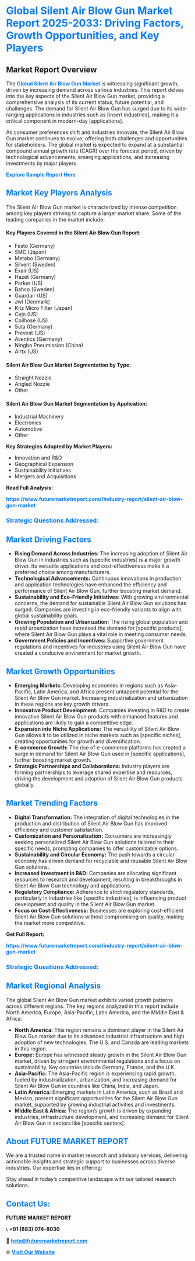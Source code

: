 <h1 style="color: #007BFF;">Global Silent Air Blow Gun Market Report 2025-2033: Driving Factors, Growth Opportunities, and Key Players</h1>

<section id="overview">
<h2>Market Report Overview</h2>
<p>The <a href="https://www.futuremarketreport.com//industry-report/silent-air-blow-gun-market" style="color: #007BFF; text-decoration: none;"><strong>Global Silent Air Blow Gun Market</strong></a> is witnessing significant growth, driven by increasing demand across various industries. This report delves into the key aspects of the Silent Air Blow Gun market, providing a comprehensive analysis of its current status, future potential, and challenges. The demand for Silent Air Blow Gun has surged due to its wide-ranging applications in industries such as [insert industries], making it a critical component in modern-day [applications].</p>
<p>As consumer preferences shift and industries innovate, the Silent Air Blow Gun market continues to evolve, offering both challenges and opportunities for stakeholders. The global market is expected to expand at a substantial compound annual growth rate (CAGR) over the forecast period, driven by technological advancements, emerging applications, and increasing investments by major players.</p>
</section>

<section id="overview">
<p><a href="https://www.futuremarketreport.com//request-sample/reportId=92830" style="color: #007BFF; text-decoration: none;"><strong>Explore Sample Report Here</strong></a></p>
</section>

<section id="key-players">
<h2 style="color: #007BFF;">Market Key Players Analysis</h2>
<p>The Silent Air Blow Gun market is characterized by intense competition among key players striving to capture a larger market share. Some of the leading companies in the market include:</p>
<h4>Key Players Covered in the Silent Air Blow Gun Report:</h4>
<ul><li>Festo (Germany)</li><li>SMC (Japan)</li><li>Metabo (Germany)</li><li>Silvent (Sweden)</li><li>Exair (US)</li><li>Hazet (Germany)</li><li>Parker (US)</li><li>Bahco (Sweden)</li><li>Guardair (US)</li><li>Jwl (Denmark)</li><li>Kitz Micro Filter (Japan)</li><li>Cejn (US)</li><li>Coilhose (US)</li><li>Sata (Germany)</li><li>Prevost (US)</li><li>Aventics (Germany)</li><li>Ningbo Pneumission (China)</li><li>Airtx (US)</li></ul>
<h4>Silent Air Blow Gun Market Segmentation by Type:</h4>
<ul><li>Straight Nozzle</li><li>Angled Nozzle</li><li>Other</li></ul>

<h4>Silent Air Blow Gun Market Segmentation by Application:</h4>
<ul><li>Industrial Machinery</li><li>Electronics</li><li>Automotive</li><li>Other</li></ul>
<p><strong>Key Strategies Adopted by Market Players:</strong></p>
<ul>
<li>Innovation and R&D</li>
<li>Geographical Expansion</li>
<li>Sustainability Initiatives</li>
<li>Mergers and Acquisitions</li>
</ul>
</section>

<section>
<p><strong>Read Full Analysis: </strong></p><a href="https://www.futuremarketreport.com//industry-report/silent-air-blow-gun-market" style="color: #007BFF; text-decoration: none;"><strong>https://www.futuremarketreport.com//industry-report/silent-air-blow-gun-market</strong></a>
<h3 style="color: #007BFF;">Strategic Questions Addressed:</h3>
</section>

<section id="driving-factors">
<h2 style="color: #007BFF;">Market Driving Factors</h2>
<ul>
<li><strong>Rising Demand Across Industries:</strong> The increasing adoption of Silent Air Blow Gun in industries such as [specific industries] is a major growth driver. Its versatile applications and cost-effectiveness make it a preferred choice among manufacturers.</li>
<li><strong>Technological Advancements:</strong> Continuous innovations in production and application technologies have enhanced the efficiency and performance of Silent Air Blow Gun, further boosting market demand.</li>
<li><strong>Sustainability and Eco-Friendly Initiatives:</strong> With growing environmental concerns, the demand for sustainable Silent Air Blow Gun solutions has surged. Companies are investing in eco-friendly variants to align with global sustainability goals.</li>
<li><strong>Growing Population and Urbanization:</strong> The rising global population and rapid urbanization have increased the demand for [specific products], where Silent Air Blow Gun plays a vital role in meeting consumer needs.</li>
<li><strong>Government Policies and Incentives:</strong> Supportive government regulations and incentives for industries using Silent Air Blow Gun have created a conducive environment for market growth.</li>
</ul>
</section>

<section id="growth-opportunities">
<h2 style="color: #007BFF;">Market Growth Opportunities</h2>
<ul>
<li><strong>Emerging Markets:</strong> Developing economies in regions such as Asia-Pacific, Latin America, and Africa present untapped potential for the Silent Air Blow Gun market. Increasing industrialization and urbanization in these regions are key growth drivers.</li>
<li><strong>Innovative Product Development:</strong> Companies investing in R&D to create innovative Silent Air Blow Gun products with enhanced features and applications are likely to gain a competitive edge.</li>
<li><strong>Expansion into Niche Applications:</strong> The versatility of Silent Air Blow Gun allows it to be utilized in niche markets such as [specific niches], creating opportunities for growth and diversification.</li>
<li><strong>E-commerce Growth:</strong> The rise of e-commerce platforms has created a surge in demand for Silent Air Blow Gun used in [specific applications], further boosting market growth.</li>
<li><strong>Strategic Partnerships and Collaborations:</strong> Industry players are forming partnerships to leverage shared expertise and resources, driving the development and adoption of Silent Air Blow Gun products globally.</li>
</ul>
</section>

<section id="trending-factors">
<h2 style="color: #007BFF;">Market Trending Factors</h2>
<ul>
<li><strong>Digital Transformation:</strong> The integration of digital technologies in the production and distribution of Silent Air Blow Gun has improved efficiency and customer satisfaction.</li>
<li><strong>Customization and Personalization:</strong> Consumers are increasingly seeking personalized Silent Air Blow Gun solutions tailored to their specific needs, prompting companies to offer customizable options.</li>
<li><strong>Sustainability and Circular Economy:</strong> The push towards a circular economy has driven demand for recyclable and reusable Silent Air Blow Gun solutions.</li>
<li><strong>Increased Investment in R&D:</strong> Companies are allocating significant resources to research and development, resulting in breakthroughs in Silent Air Blow Gun technology and applications.</li>
<li><strong>Regulatory Compliance:</strong> Adherence to strict regulatory standards, particularly in industries like [specific industries], is influencing product development and quality in the Silent Air Blow Gun market.</li>
<li><strong>Focus on Cost-Effectiveness:</strong> Businesses are exploring cost-efficient Silent Air Blow Gun solutions without compromising on quality, making the market more competitive.</li>
</ul>
</section>

<section>
<p><strong>Get Full Report: </strong></p><a href="https://www.futuremarketreport.com//industry-report/silent-air-blow-gun-market" style="color: #007BFF; text-decoration: none;"><strong>https://www.futuremarketreport.com//industry-report/silent-air-blow-gun-market</strong></a>
<h3 style="color: #007BFF;">Strategic Questions Addressed:</h3>
</section>


<section id="regional-analysis">
<h2 style="color: #007BFF;">Market Regional Analysis</h2>
<p>The global Silent Air Blow Gun market exhibits varied growth patterns across different regions. The key regions analyzed in this report include North America, Europe, Asia-Pacific, Latin America, and the Middle East & Africa:</p>
<ul>
<li><strong>North America:</strong> This region remains a dominant player in the Silent Air Blow Gun market due to its advanced industrial infrastructure and high adoption of new technologies. The U.S. and Canada are leading markets in this region.</li>
<li><strong>Europe:</strong> Europe has witnessed steady growth in the Silent Air Blow Gun market, driven by stringent environmental regulations and a focus on sustainability. Key countries include Germany, France, and the U.K.</li>
<li><strong>Asia-Pacific:</strong> The Asia-Pacific region is experiencing rapid growth, fueled by industrialization, urbanization, and increasing demand for Silent Air Blow Gun in countries like China, India, and Japan.</li>
<li><strong>Latin America:</strong> Emerging markets in Latin America, such as Brazil and Mexico, present significant opportunities for the Silent Air Blow Gun market, supported by growing industrial activities and investments.</li>
<li><strong>Middle East & Africa:</strong> The region’s growth is driven by expanding industries, infrastructure development, and increasing demand for Silent Air Blow Gun in sectors like [specific sectors].</li>
</ul>
</section>

<footer>
<h2 style="color: #007BFF;">About FUTURE MARKET REPORT</h2>
<p>We are a trusted name in market research and advisory services, delivering actionable insights and strategic support to businesses across diverse industries. Our expertise lies in offering:</p>

<p>Stay ahead in today’s competitive landscape with our tailored research solutions.</p>

<h2 style="color: #007BFF;">Contact Us:</h2>
<p><strong>FUTURE MARKET REPORT</strong></p>
<p>📞 <strong>+91 (883) 074-8030</strong></p>
<p>📧 <strong><a href="mailto:help@futuremarketreport.com" style="color: #007BFF;">help@futuremarketreport.com</a></strong></p>
<p>🌐 <strong><a href="https://www.futuremarketreport.com/" style="color: #007BFF;">Visit Our Website</a></strong></p>
</footer>